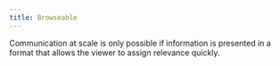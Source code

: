 ```yaml
---
title: Browseable
---
```


Communication at scale is only possible if information is presented in a format that allows the viewer to assign relevance quickly.
